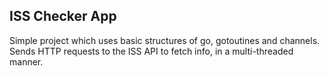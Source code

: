 ## ISS Checker App
Simple project which uses basic structures of go, gotoutines and channels. Sends HTTP requests to the ISS API to fetch info, in a multi-threaded manner.
